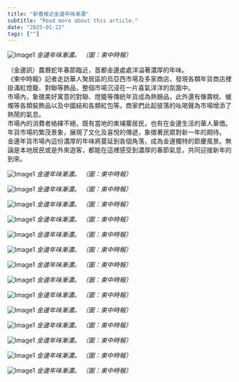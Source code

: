 ```yaml
---
title: "新春接近金邊年味漸濃"
subtitle: "Read more about this article."
date: "2025-01-22"
tags: [""]
---
```


![Image1](/thumbnails/CNY-Festive-PP.jpg "Meeting")
*金邊年味漸濃。 （圖：柬中時報）*

（金邊訊）農曆蛇年春節臨近，首都金邊處處洋溢著濃厚的年味。
<br/>
《柬中時報》記者走訪華人聚居區的烏亞西市場及多家商店，發現各類年貨商店裡掛滿紅燈籠、對聯等飾品，整個市場沉浸在一片喜氣洋洋的氛圍中。
<br/>
市場內，象徵美好寓意的對聯、燈籠等傳統年貨成為熱銷品，此外還有像壽桃、蠟燭等各類裝飾品以及中國結和各類紅包等。商家們此起彼落的吆喝聲為市場增添了熱鬧的氣息。
<br/>
市場內的消費者絡繹不絕，既有當地的柬埔寨居民，也有在金邊生活的華人華僑。年貨市場的繁茂景象，展現了文化及喜悅的傳遞，象徵著民眾對新一年的期待。
<br/>
金邊年貨市場內這份濃厚的年味將蔓延到各個角落，成為金邊獨特的節慶風景。無論是本地居民或是外來遊客，都能在這裡感受到濃厚的春節氣息，共同迎接新年的到來。

![Image1](/images/CNY-Festive-PP/img1.jpg "Meeting")
*金邊年味漸濃。 （圖：柬中時報）*

![Image1](/images/CNY-Festive-PP/img2.jpg "Meeting")
*金邊年味漸濃。 （圖：柬中時報）*

![Image1](/images/CNY-Festive-PP/img3.jpg "Meeting")
*金邊年味漸濃。 （圖：柬中時報）*

![Image1](/images/CNY-Festive-PP/img4.jpg "Meeting")
*金邊年味漸濃。 （圖：柬中時報）*

![Image1](/images/CNY-Festive-PP/img5.jpg "Meeting")
*金邊年味漸濃。 （圖：柬中時報）*

![Image1](/images/CNY-Festive-PP/img6.jpg "Meeting")
*金邊年味漸濃。 （圖：柬中時報）*

![Image1](/images/CNY-Festive-PP/img7.jpg "Meeting")
*金邊年味漸濃。 （圖：柬中時報）*

![Image1](/images/CNY-Festive-PP/img8.jpg "Meeting")
*金邊年味漸濃。 （圖：柬中時報）*

![Image1](/images/CNY-Festive-PP/img9.jpg "Meeting")
*金邊年味漸濃。 （圖：柬中時報）*

![Image1](/images/CNY-Festive-PP/img10.jpg "Meeting")
*金邊年味漸濃。 （圖：柬中時報）*

![Image1](/images/CNY-Festive-PP/img11.jpg "Meeting")
*金邊年味漸濃。 （圖：柬中時報）*

![Image1](/images/CNY-Festive-PP/img12.jpg "Meeting")
*金邊年味漸濃。 （圖：柬中時報）*

![Image1](/images/CNY-Festive-PP/img13.jpg "Meeting")
*金邊年味漸濃。 （圖：柬中時報）*

![Image1](/images/CNY-Festive-PP/img14.jpg "Meeting")
*金邊年味漸濃。 （圖：柬中時報）*
